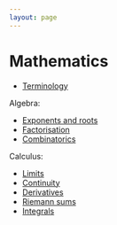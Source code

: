 ```yaml
---
layout: page
---
```


# Mathematics

* [Terminology](math-terminology)

Algebra:

* [Exponents and roots](math-exponents)
* [Factorisation](math-factorisation)
* [Combinatorics](math-combinatorics)

Calculus:

* [Limits](math-limits)
* [Continuity](math-continuity)
* [Derivatives](math-derivatives)
* [Riemann sums](math-sums)
* [Integrals](math-integrals)

<!--
Arithmetic: decimals to fractions, values for log, trig, geometries, product of negatives, absolute values
Elementary Algebra: simplifying equations, inequalities
Series
Functions/graphing
Linear algebra
Partial differential equations
-->
